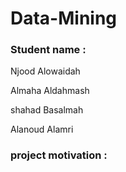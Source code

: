 # Data-Mining
### Student name : 

Njood Alowaidah 

Almaha Aldahmash

shahad Basalmah

Alanoud Alamri


### project motivation :
